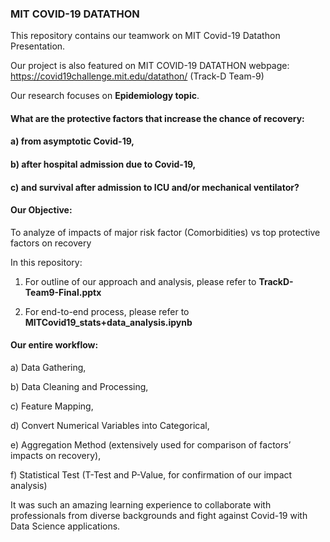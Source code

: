 ### MIT COVID-19 DATATHON

This repository contains our teamwork on MIT Covid-19 Datathon Presentation.

Our project is also featured on MIT COVID-19 DATATHON webpage: https://covid19challenge.mit.edu/datathon/ (Track-D Team-9)

Our research focuses on **Epidemiology topic**. 

#### What are the protective factors that increase the chance of recovery:

#### a)	from asymptotic Covid-19,

#### b)	after hospital admission due to Covid-19,

#### c)	and survival after admission to ICU and/or mechanical ventilator?

#### Our Objective:

To analyze of impacts of major risk factor (Comorbidities) vs top protective factors on recovery

In this repository: 

1.	For outline of our approach and analysis, please refer to **TrackD-Team9-Final.pptx**

2.	For end-to-end process, please refer to **MITCovid19_stats+data_analysis.ipynb**

#### Our entire workflow:

a)	Data Gathering,

b)	Data Cleaning and Processing,

c)	Feature Mapping,

d)	Convert Numerical Variables into Categorical,

e)	Aggregation Method (extensively used for comparison of factors’ impacts on recovery),

f)	Statistical Test (T-Test and P-Value, for confirmation of our impact analysis)

It was such an amazing learning experience to collaborate with professionals from diverse backgrounds and fight against Covid-19 with Data Science applications.


